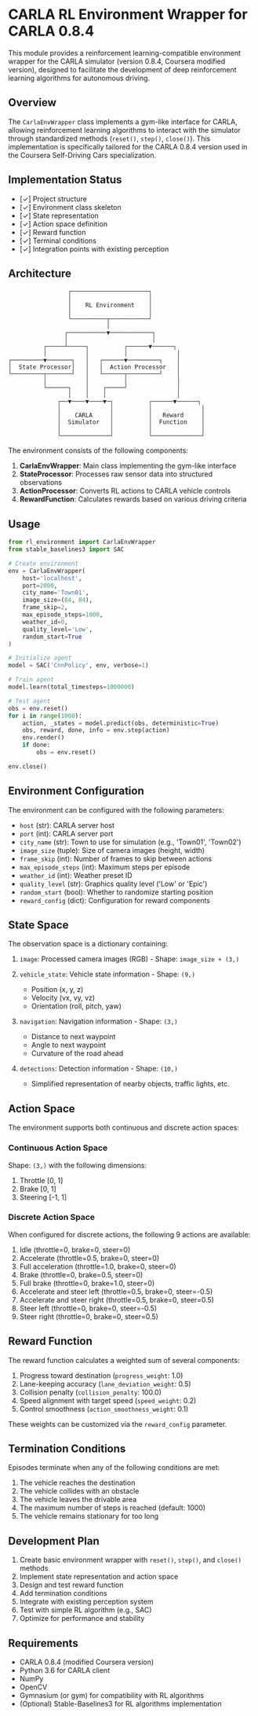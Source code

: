 # CARLA RL Environment Wrapper for CARLA 0.8.4

This module provides a reinforcement learning-compatible environment wrapper for the CARLA simulator (version 0.8.4, Coursera modified version), designed to facilitate the development of deep reinforcement learning algorithms for autonomous driving.

## Overview

The `CarlaEnvWrapper` class implements a gym-like interface for CARLA, allowing reinforcement learning algorithms to interact with the simulator through standardized methods (`reset()`, `step()`, `close()`). This implementation is specifically tailored for the CARLA 0.8.4 version used in the Coursera Self-Driving Cars specialization.

## Implementation Status

- [✓] Project structure
- [✓] Environment class skeleton
- [✓] State representation
- [✓] Action space definition
- [✓] Reward function
- [✓] Terminal conditions
- [✓] Integration points with existing perception

## Architecture

```ascii
                 ┌──────────────────────┐
                 │                      │
                 │    RL Environment    │
                 │                      │
                 └──────────┬───────────┘
                            │
                ┌───────────▼────────────┐
                │                        │
          ┌─────┴─────┐          ┌──────▼──────┐
          │           │          │              │
┌─────────▼───────┐   │   ┌──────▼─────────┐    │
│  State Processor│   │   │  Action Processor   │
└─────────┬───────┘   │   └──────┬─────────┘    │
          │           │          │              │
          └──────┐    │    ┌─────┘              │
                 │    │    │                    │
              ┌──▼────▼────▼─┐          ┌──────▼──────┐
              │              │          │              │
              │    CARLA     │          │   Reward     │
              │  Simulator   │          │  Function    │
              │              │          │              │
              └──────────────┘          └──────────────┘
```

The environment consists of the following components:

1. **CarlaEnvWrapper**: Main class implementing the gym-like interface
2. **StateProcessor**: Processes raw sensor data into structured observations
3. **ActionProcessor**: Converts RL actions to CARLA vehicle controls
4. **RewardFunction**: Calculates rewards based on various driving criteria

## Usage

```python
from rl_environment import CarlaEnvWrapper
from stable_baselines3 import SAC

# Create environment
env = CarlaEnvWrapper(
    host='localhost',
    port=2000,
    city_name='Town01',
    image_size=(84, 84),
    frame_skip=2,
    max_episode_steps=1000,
    weather_id=0,
    quality_level='Low',
    random_start=True
)

# Initialize agent
model = SAC('CnnPolicy', env, verbose=1)

# Train agent
model.learn(total_timesteps=1000000)

# Test agent
obs = env.reset()
for i in range(1000):
    action, _states = model.predict(obs, deterministic=True)
    obs, reward, done, info = env.step(action)
    env.render()
    if done:
        obs = env.reset()

env.close()
```

## Environment Configuration

The environment can be configured with the following parameters:

- `host` (str): CARLA server host
- `port` (int): CARLA server port
- `city_name` (str): Town to use for simulation (e.g., 'Town01', 'Town02')
- `image_size` (tuple): Size of camera images (height, width)
- `frame_skip` (int): Number of frames to skip between actions
- `max_episode_steps` (int): Maximum steps per episode
- `weather_id` (int): Weather preset ID
- `quality_level` (str): Graphics quality level ('Low' or 'Epic')
- `random_start` (bool): Whether to randomize starting position
- `reward_config` (dict): Configuration for reward components

## State Space

The observation space is a dictionary containing:

1. `image`: Processed camera images (RGB) - Shape: `image_size + (3,)`
2. `vehicle_state`: Vehicle state information - Shape: `(9,)`
   - Position (x, y, z)
   - Velocity (vx, vy, vz)
   - Orientation (roll, pitch, yaw)

3. `navigation`: Navigation information - Shape: `(3,)`
   - Distance to next waypoint
   - Angle to next waypoint
   - Curvature of the road ahead

4. `detections`: Detection information - Shape: `(10,)`
   - Simplified representation of nearby objects, traffic lights, etc.

## Action Space

The environment supports both continuous and discrete action spaces:

### Continuous Action Space

Shape: `(3,)` with the following dimensions:

1. Throttle [0, 1]
2. Brake [0, 1]
3. Steering [-1, 1]

### Discrete Action Space

When configured for discrete actions, the following 9 actions are available:

1. Idle (throttle=0, brake=0, steer=0)
2. Accelerate (throttle=0.5, brake=0, steer=0)
3. Full acceleration (throttle=1.0, brake=0, steer=0)
4. Brake (throttle=0, brake=0.5, steer=0)
5. Full brake (throttle=0, brake=1.0, steer=0)
6. Accelerate and steer left (throttle=0.5, brake=0, steer=-0.5)
7. Accelerate and steer right (throttle=0.5, brake=0, steer=0.5)
8. Steer left (throttle=0, brake=0, steer=-0.5)
9. Steer right (throttle=0, brake=0, steer=0.5)

## Reward Function

The reward function calculates a weighted sum of several components:

1. Progress toward destination (`progress_weight`: 1.0)
2. Lane-keeping accuracy (`lane_deviation_weight`: 0.5)
3. Collision penalty (`collision_penalty`: 100.0)
4. Speed alignment with target speed (`speed_weight`: 0.2)
5. Control smoothness (`action_smoothness_weight`: 0.1)

These weights can be customized via the `reward_config` parameter.

## Termination Conditions

Episodes terminate when any of the following conditions are met:

1. The vehicle reaches the destination
2. The vehicle collides with an obstacle
3. The vehicle leaves the drivable area
4. The maximum number of steps is reached (default: 1000)
5. The vehicle remains stationary for too long

## Development Plan

1. Create basic environment wrapper with `reset()`, `step()`, and `close()` methods
2. Implement state representation and action space
3. Design and test reward function
4. Add termination conditions
5. Integrate with existing perception system
6. Test with simple RL algorithm (e.g., SAC)
7. Optimize for performance and stability

## Requirements

- CARLA 0.8.4 (modified Coursera version)
- Python 3.6 for CARLA client
- NumPy
- OpenCV
- Gymnasium (or gym) for compatibility with RL algorithms
- (Optional) Stable-Baselines3 for RL algorithms implementation
